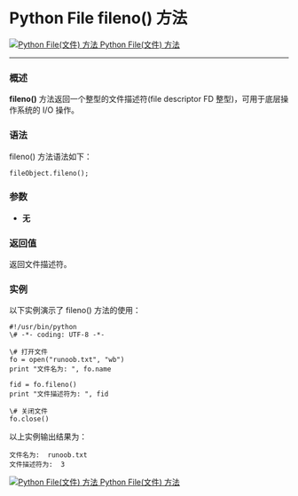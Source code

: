 Python File fileno() 方法
=======================

 [![Python File(文件) 方法](../images/up.gif) Python File(文件) 方法](file-methods.html)

* * *

### 概述

**fileno()** 方法返回一个整型的文件描述符(file descriptor FD 整型)，可用于底层操作系统的 I/O 操作。

### 语法

fileno() 方法语法如下：
```
fileObject.fileno(); 
```
### 参数

*   **无**
    

### 返回值

返回文件描述符。

### 实例

以下实例演示了 fileno() 方法的使用：
```
#!/usr/bin/python
\# -*- coding: UTF-8 -*-

\# 打开文件
fo = open("runoob.txt", "wb")
print "文件名为: ", fo.name

fid = fo.fileno()
print "文件描述符为: ", fid

\# 关闭文件
fo.close()
```
以上实例输出结果为：
```
文件名为:  runoob.txt
文件描述符为:  3
```
 [![Python File(文件) 方法](../images/up.gif) Python File(文件) 方法](file-methods.html)